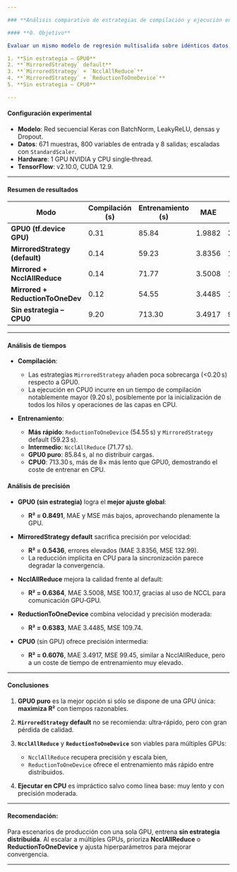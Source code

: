 ```yaml
---

### **Análisis comparativo de estrategias de compilación y ejecución en entrenamiento multisalida con TensorFlow**

#### **0. Objetivo**

Evaluar un mismo modelo de regresión multisalida sobre idénticos datos, comparando cinco modos de ejecución en TensorFlow:

1. **Sin estrategia – GPU0**
2. **`MirroredStrategy` default**
3. **`MirroredStrategy` + `NcclAllReduce`**
4. **`MirroredStrategy` + `ReductionToOneDevice`**
5. **Sin estrategia – CPU0**

---
```


#### **Configuración experimental**

* **Modelo**: Red secuencial Keras con BatchNorm, LeakyReLU, densas y Dropout.
* **Datos**: 671 muestras, 800 variables de entrada y 8 salidas; escaladas con `StandardScaler`.
* **Hardware**: 1 GPU NVIDIA y CPU single‑thread.
* **TensorFlow**: v2.10.0, CUDA 12.9.

---

#### **Resumen de resultados**

| Modo                             | Compilación (s) | Entrenamiento (s) | MAE    | MSE      | R²      |
| -------------------------------- | --------------- | ----------------- | ------ | -------- | ------- |
| **GPU0 (tf.device GPU)**         | 0.31            | 85.84             | 1.9882 | 39.1258  | 0.84914 |
| **MirroredStrategy (default)**   | 0.14            | 59.23             | 3.8356 | 132.9852 | 0.54358 |
| **Mirrored + NcclAllReduce**     | 0.14            | 71.77             | 3.5008 | 100.1732 | 0.63644 |
| **Mirrored + ReductionToOneDev** | 0.12            | 54.55             | 3.4485 | 109.7412 | 0.63827 |
| **Sin estrategia – CPU0**        | 9.20            | 713.30            | 3.4917 | 99.4479  | 0.60761 |

---

#### **Análisis de tiempos**

* **Compilación**:

  * Las estrategias `MirroredStrategy` añaden poca sobrecarga (<0.20 s) respecto a GPU0.
  * La ejecución en CPU0 incurre en un tiempo de compilación notablemente mayor (9.20 s), posiblemente por la inicialización de todos los hilos y operaciones de las capas en CPU.

* **Entrenamiento**:

  * **Más rápido**: `ReductionToOneDevice` (54.55 s) y `MirroredStrategy` default (59.23 s).
  * **Intermedio**: `NcclAllReduce` (71.77 s).
  * **GPU0 puro**: 85.84 s, al no distribuir cargas.
  * **CPU0**: 713.30 s, más de 8× más lento que GPU0, demostrando el coste de entrenar en CPU.

#### **Análisis de precisión**

* **GPU0 (sin estrategia)** logra el **mejor ajuste global**:

  * **R² = 0.8491**, MAE y MSE más bajos, aprovechando plenamente la GPU.

* **MirroredStrategy default** sacrifica precisión por velocidad:

  * **R² = 0.5436**, errores elevados (MAE 3.8356, MSE 132.99).
  * La reducción implícita en CPU para la sincronización parece degradar la convergencia.

* **NcclAllReduce** mejora la calidad frente al default:

  * **R² = 0.6364**, MAE 3.5008, MSE 100.17, gracias al uso de NCCL para comunicación GPU‑GPU.

* **ReductionToOneDevice** combina velocidad y precisión moderada:

  * **R² = 0.6383**, MAE 3.4485, MSE 109.74.

* **CPU0** (sin GPU) ofrece precisión intermedia:

  * **R² = 0.6076**, MAE 3.4917, MSE 99.45, similar a NcclAllReduce, pero a un coste de tiempo de entrenamiento muy elevado.

---

#### **Conclusiones**

1. **GPU0 puro** es la mejor opción si sólo se dispone de una GPU única: **maximiza R²** con tiempos razonables.
2. **`MirroredStrategy` default** no se recomienda: ultra‑rápido, pero con gran pérdida de calidad.
3. **`NcclAllReduce`** y **`ReductionToOneDevice`** son viables para múltiples GPUs:

   * `NcclAllReduce` recupera precisión y escala bien,
   * `ReductionToOneDevice` ofrece el entrenamiento más rápido entre distribuidos.
4. **Ejecutar en CPU** es impráctico salvo como línea base: muy lento y con precisión moderada.

---

#### **Recomendación**:
Para escenarios de producción con una sola GPU, entrena **sin estrategia distribuida**. Al escalar a múltiples GPUs, prioriza **NcclAllReduce** o **ReductionToOneDevice** y ajusta hiperparámetros para mejorar convergencia.

---
